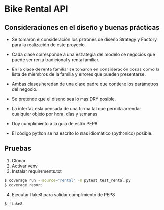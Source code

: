 # Bike Rental API

## Consideraciones en el diseño y buenas prácticas 

* Se tomaron el consideración los patrones de diseño Strategy y Factory para la realización de este proyecto.

* Cada clase corresponde a una estrategia del modelo de negocios que puede ser renta tradicional y renta familiar.

* En la clase de renta familiar se tomaron en consideración cosas como la lista de miembros de la familia y errores que pueden presentarse. 

* Ambas clases heredan de una clase padre que contiene los parámetros del negocio.

* Se pretende que el diseno sea lo mas DRY posible.

* La interfaz esta pensada de una forma tal que permita arrendar cualquier objeto por hora, días y semanas

* Doy cumplimiento a la guia de estilo PEP8.

* El código python se ha escrito lo mas idiomático (pythonico) posible.


## Pruebas
1. Clonar
2. Activar venv
3. Instalar requirements.txt


```bash
$ coverage run --source="rental" -m pytest test_rental.py
$ coverage report
```
4. Ejecutar flake8 para validar cumplimiento de PEP8

```bash
$ flake8
```